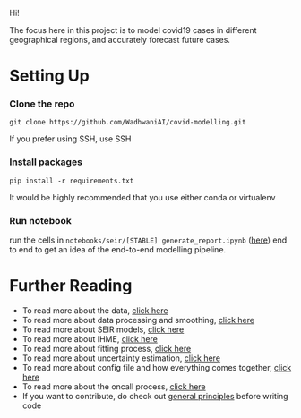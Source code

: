 Hi!

The focus here in this project is to model covid19 cases in different geographical regions, and accurately forecast future cases.

# Setting Up

### Clone the repo

`git clone https://github.com/WadhwaniAI/covid-modelling.git`

If you prefer using SSH, use SSH

### Install packages

`pip install -r requirements.txt`

It would be highly recommended that you use either conda or virtualenv

### Run notebook

run the cells in `notebooks/seir/[STABLE] generate_report.ipynb` ([here](notebooks/seir/)) end to end to get an idea of the end-to-end modelling pipeline.

# Further Reading

- To read more about the data, [click here](data.md)
- To read more about data processing and smoothing, [click here](smoothing.md)
- To read more about SEIR models, [click here](seir.md)
- To read more about IHME, [click here](ihme.md)
- To read more about fitting process, [click here](fitting.md)
- To read more about uncertainty estimation, [click here](uncertainty.md)
- To read more about config file and how everything comes together, [click here](config.md)
- To read more about the oncall process, [click here](oncall.md)
- If you want to contribute, do check out [general principles](general_principles.md) before writing code